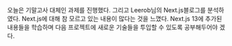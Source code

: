 오늘은 기말고사 대체인 과제를 진행했다. 그리고 Leerob님의 Next.js블로그를 분석하였다. Next.js에 대해 참 모르고 있는 내용이 많다는 것을 느꼈다. Next.js 13에 추가된 내용들을 학습하며 다음 프로젝트에 새로운 기술들을 투입할 수 있도록 공부해두어야 겠다.
